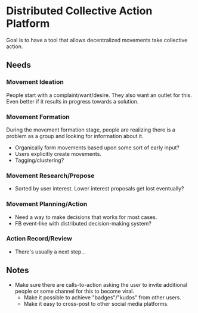 # Distributed Collective Action Platform

Goal is to have a tool that allows decentralized movements take collective action.

## Needs

### Movement Ideation

People start with a complaint/want/desire. They also want an outlet for this. Even better if it results in progress towards a solution.

### Movement Formation

During the movement formation stage, people are realizing there is a problem as a group and looking for information about it.

* Organically form movements based upon some sort of early input?
* Users explicitly create movements.
* Tagging/clustering?

### Movement Research/Propose

* Sorted by user interest. Lower interest proposals get lost eventually?

### Movement Planning/Action

* Need a way to make decisions that works for most cases.
* FB event-like with distributed decision-making system?

### Action Record/Review

* There's usually a next step...

## Notes

* Make sure there are calls-to-action asking the user to invite additional people or some channel for this to become viral.
  * Make it possible to achieve "badges"/"kudos" from other users.
  * Make it easy to cross-post to other social media platforms.
